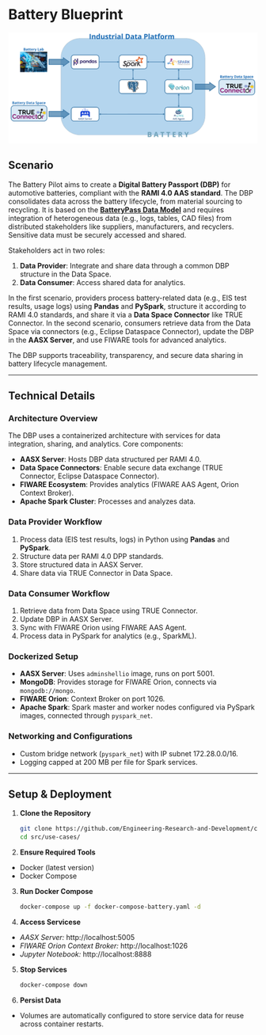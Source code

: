 # Battery Blueprint

![image](https://github.com/Engineering-Research-and-Development/circular-twain_industrial_data_platform/blob/main/docs/imgs/Battery.png)

## Scenario

The Battery Pilot aims to create a **Digital Battery Passport (DBP)** for automotive batteries, compliant with the **RAMI 4.0 AAS standard**. The DBP consolidates data across the battery lifecycle, from material sourcing to recycling. It is based on the [**BatteryPass Data Model**](https://github.com/batterypass/BatteryPassDataModel) and requires integration of heterogeneous data (e.g., logs, tables, CAD files) from distributed stakeholders like suppliers, manufacturers, and recyclers. Sensitive data must be securely accessed and shared.

Stakeholders act in two roles:  
1. **Data Provider**: Integrate and share data through a common DBP structure in the Data Space.  
2. **Data Consumer**: Access shared data for analytics.

In the first scenario, providers process battery-related data (e.g., EIS test results, usage logs) using **Pandas** and **PySpark**, structure it according to RAMI 4.0 standards, and share it via a **Data Space Connector** like TRUE Connector. In the second scenario, consumers retrieve data from the Data Space via connectors (e.g., Eclipse Dataspace Connector), update the DBP in the **AASX Server**, and use FIWARE tools for advanced analytics.

The DBP supports traceability, transparency, and secure data sharing in battery lifecycle management.

---

## Technical Details

### Architecture Overview
The DBP uses a containerized architecture with services for data integration, sharing, and analytics. Core components:  
- **AASX Server**: Hosts DBP data structured per RAMI 4.0.  
- **Data Space Connectors**: Enable secure data exchange (TRUE Connector, Eclipse Dataspace Connector).  
- **FIWARE Ecosystem**: Provides analytics (FIWARE AAS Agent, Orion Context Broker).  
- **Apache Spark Cluster**: Processes and analyzes data.

### Data Provider Workflow
1. Process data (EIS test results, logs) in Python using **Pandas** and **PySpark**.  
2. Structure data per RAMI 4.0 DPP standards.  
3. Store structured data in AASX Server.  
4. Share data via TRUE Connector in Data Space.

### Data Consumer Workflow
1. Retrieve data from Data Space using TRUE Connector.  
2. Update DBP in AASX Server.  
3. Sync with FIWARE Orion using FIWARE AAS Agent.  
4. Process data in PySpark for analytics (e.g., SparkML).

### Dockerized Setup
- **AASX Server**: Uses `adminshellio` image, runs on port 5001.  
- **MongoDB**: Provides storage for FIWARE Orion, connects via `mongodb://mongo`.  
- **FIWARE Orion**: Context Broker on port 1026.  
- **Apache Spark**: Spark master and worker nodes configured via PySpark images, connected through `pyspark_net`.  

### Networking and Configurations
- Custom bridge network (`pyspark_net`) with IP subnet 172.28.0.0/16.  
- Logging capped at 200 MB per file for Spark services.  

---

## Setup & Deployment

1. **Clone the Repository**  
   ```bash
   git clone https://github.com/Engineering-Research-and-Development/circular-twain_industrial_data_platform.git
   cd src/use-cases/
   ```

2. **Ensure Required Tools**
- Docker (latest version)
- Docker Compose

3. **Run Docker Compose**
   ```bash
   docker-compose up -f docker-compose-battery.yaml -d
   ```

4. **Access Servicese**
- *AASX Server:* http://localhost:5005
- *FIWARE Orion Context Broker:* http://localhost:1026
- *Jupyter Notebook:* http://localhost:8888

5. **Stop Services**
   ```bash
   docker-compose down
   ```

6. **Persist Data**
- Volumes are automatically configured to store service data for reuse across container restarts.
